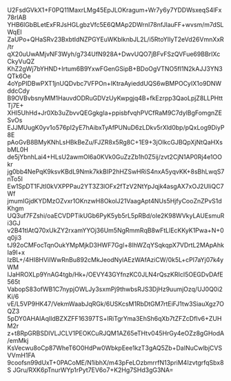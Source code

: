 U2FsdGVkX1+F0PQ11MaxrLMg45EpJLOKragum+Wr7y6y7YDDWsxeqS4lFx78rIAB
YHB6lGbBLetExFRJsHGLgbzVfc5E6QMAp2DWrnI78nfJlauFF+wvsm/m7dSLWqEI
ZaUPo+QHaSRv23BxbtIdNZPGYEuWKblknbJL2L/i5RtoYIIyT2eVd26VmnXxR/tr
qX20uUwAMjvNF3Wyh/g734UfN928A+DwvUQO7jBFvFSzQVFue69BBrIXcCkyVuQZ
KhZ2gWj7bYHND+Irtum6B9YxwFGenGSipB+BDoOgVTNO5fI1N2kAJJ3YN3QTk6Oe
4oYpPIDBwPXT1jnUQDvbc7VFPOn+IKtraAyieddUQS6wBMPOCyIX1o9DNWddcCdy
B9OVBvbsnyMM1HauvdODRuGDVzUyKwpgjq4B+fkEzrpp3QaoLpjZ8LLPHttTj7E+
XHI5UhHd+Jr0Xb3uZbvvQEGgkgIa+ppisbfvqhPVCfRaM9C7dylBgFomgnZESvOs
EJJMUugK0yv1o576pI2yE7hAibxTyAfPUNuD6zLDkv5rXld0bp/pQxLog9DiyP8E
pAoGvB8BMyKNhLsHBkBeZu/FJZR8x5Rg8C+1E9+3jOIkcGJBQpXjNtQaHXsbML0H
de5jYbnhLai4+HLsU2awmOl6a0KVk0GuZzZb1h0Z5ij/zvt2CjN1AP0Rj4e1OOkr
jg0bb4NePqK9ksvKBdL9Nmk7kkBIP2hHZSwHRiS4nxA5yqvKK+8sBhLwqS7nTo5I
Ew1SpDT1FJtI0kVXPPPau2YT3Z3lOFx2fTzV2NtYpJqjk4asgAX7xOJ2UIiQC7Wf
jmumIGjdKYDMzOZvxr1OKnzwH8OkolJ21VaagApt4NUs5HjfyCooZnZPvS1dKhgm
UQ3uf7FZshi/oaECVDPTikUGb6PyK5yb5rL5pRBd/oIe2K98WVkyLAUEsmuRi3GJ
v2B41tlAtQ70xUkZY2rxamYYOj36Um5NgRmmRqB8wFtLlEcKKyK1Pwa+N+0q0ji3
tJ92oCMFocTqnOukYMpMjkD3HWF7Ggl+8IhWZqYSqkqpX7VDrtL2MApAhkIa9I+x
IzBL+/4HI8HViIWwRnBu892cMkJeodNylAEzWAfAziCW/0k5L+cPl7aYj07k4yWM
IJaHROXLp9YnAG4tgb/Hk+/OEVY43GYfnzKC0JLN4rQszKRIcI5OEGDvDAfE565t
VabopS83ofWB1C7nypjOWLJy3sxmPj9thwbsRJS3DjHz9uumjOzq/UJ0Q0i2Ki/6
vE/L5VP9HK47/VekmWaabJqRGk/6USKcsM1RbDtGM7rtEiFJ1tw3SiauXgz7OQZ3
5pDY0AHAIAqlIdBZXZFF16397TS+lRiTgrYma3EhSh6qXb7tZFZcDfIv6+ZUHM2r
z+t8RpGRBSDIVLJCLV1PEOKCuRJQM1AZ65eTHtv045HrGy4eOZz8gGHodA/emMkj
KsVecwu8oCp87WheT6O0HdPw0WbkpEee1kzT3gAQ5Zb+DaINuCwlbjCVSVVmH1FA
9coofsn99dUxT+0PACoME/N1ibhX/m43pFeLOzbmrrfN13priM4IzvtgrfqSbx8S
JGru/RXK6pTnurWYp1rPyt7EV6o7+K2Hg7SHd3gG3NA=
